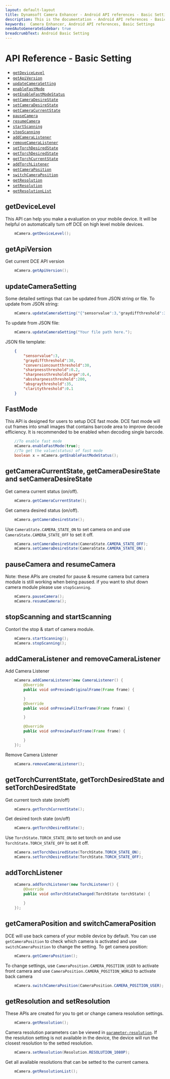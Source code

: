 ```yaml
---
layout: default-layout
title: Dynamsoft Camera Enhancer - Android API references - Basic Settings
description: This is the documentation - Android API references - Basic Settings page of Dynamsoft Camera Enhancer.
keywords:  Camera Enhancer, Android API references, Basic Settings
needAutoGenerateSidebar: true
breadcrumbText: Android Basic Setting
---
```


# API Reference - Basic Setting

- [`getDeviceLevel`](#getDeviceLevel)
- [`getApiVersion`](#getApiVersion)
- [`updateCameraSetting`](#updateCameraSetting)
- [`enableFastMode`](#FastMode)
- [`getEnableFastModeStatus`](#FastMode)
- [`getCameraDesireState`](#getCameraCurrentState-getCameraDesireState-and-setCameraDesireState)
- [`setCameraDesireState`](#getCameraCurrentState-getCameraDesireState-and-setCameraDesireState)
- [`getCameraCurrentState`](#getCameraCurrentState-getCameraDesireState-and-setCameraDesireState)
- [`pauseCamera`](#pauseCamera-and-resumeCamera)
- [`resumeCamera`](#pauseCamera-and-resumeCamera)
- [`startScanning`](#stopScanning-and-startScanning)
- [`stopScanning`](#stopScanning-and-startScanning)
- [`addCameraListener`](#addCameraListener-and-removeCameraListener)
- [`removeCameraListener`](#addCameraListener-and-removeCameraListener)
- [`setTorchDesiredState`](#getTorchCurrentState-getTorchDesiredState-and-setTorchDesiredState)
- [`getTorchDesiredState`](#getTorchCurrentState-getTorchDesiredState-and-setTorchDesiredState)
- [`getTorchCurrentState`](#getTorchCurrentState-getTorchDesiredState-and-setTorchDesiredState)
- [`addTorchListener`](#addTorchListener)
- [`getCameraPosition`](#getCameraPosition-and-switchCameraPosition)
- [`switchCameraPosition`](#getCameraPosition-and-switchCameraPosition)
- [`getResolution`](#getResolution-and-setResolution)
- [`setResolution`](#getResolution-and-setResolution)
- [`getResolutionList`](#getResolution-and-setResolution)

## getDeviceLevel

This API can help you make a evaluation on your mobile device. It will be helpful on automatically turn off DCE on high level mobile devices. 
```java
    mCamera.getDeviceLevel();
```

## getApiVersion

Get current DCE API version
```java
    mCamera.getApiVersion();
```

## updateCameraSetting

Some detailed settings that can be updated from JSON string or file.
To update from JSON string:
```java
    mCamera.updateCameraSetting("{"sensorvalue":3,"graydiffthreshold":30,"conversioncountthreshold":30,"sharpnessthreshold":0.2,"sharpnessthresholdlarge":0.4,"abssharpnessthreshold":200,"absgraythreshold":35,"claritythreshold":0.1}");
```
To update from JSON file:
```java
    mCamera.updateCameraSetting("Your file path here.");
```
JSON file template:
```Json
    {
        "sensorvalue":3,
        "graydiffthreshold":30,
        "conversioncountthreshold":30,
        "sharpnessthreshold":0.2,
        "sharpnessthresholdlarge":0.4,
        "abssharpnessthreshold":200,
        "absgraythreshold":35,
        "claritythreshold":0.1
    }

```

## FastMode
    
This API is designed for users to setup DCE fast mode. DCE fast mode will cut frames into small images that contains barcode area to improve decode efficiency. It is recommended to be enabled when decoding single barcode.
```java
    //To enable fast mode
    mCamera.enableFastMode(true);
    //To get the value(status) of fast mode
    boolean x = mCamera.getEnableFastModeStatus();
```

## getCameraCurrentState, getCameraDesireState and setCameraDesireState
    
Get camera current status (on/off). 
```java
    mCamera.getCameraCurrentState();
```
    
Get camera desired status (on/off).
```java
    mCamera.getCameraDesireState();
```
    
Use `CameraState.CAMERA_STATE_ON` to set camera on and use `CameraState.CAMERA_STATE_OFF` to set it off.
```java
    mCamera.setCameraDesireState(CameraState.CAMERA_STATE_OFF);
    mCamera.setCameraDesireState(CameraState.CAMERA_STATE_ON);
```
    
## pauseCamera and resumeCamera
Note: these APIs are created for pause & resume camera but camera module is still working when being paused. if you want to shut down camera module please use `stopScanning`.
```java
    mCamera.pauseCamera();
    mCamera.resumeCamera();
```
## stopScanning and startScanning
Contorl the stop & start of camera module.
```java
    mCamera.startScanning();
    mCamera.stopScanning();
```
## addCameraListener and removeCameraListener
Add Camera Listener
```java
    mCamera.addCameraListener(new CameraListener() {
        @Override
        public void onPreviewOriginalFrame(Frame frame) {

        }
        @Override
        public void onPreviewFilterFrame(Frame frame) {

        }

        @Override
        public void onPreviewFastFrame(Frame frame) {

        }
    });
```
Remove Camera Listener
```java
    mCamera.removeCameraListener();
```
## getTorchCurrentState, getTorchDesiredState and setTorchDesiredState

Get current torch state (on/off)
```java
    mCamera.getTorchCurrentState();
```

Get desired torch state (on/off)
```java
    mCamera.getTorchDesiredState();
```

Use `TorchState.TORCH_STATE_ON` to set torch on and use `TorchState.TORCH_STATE_OFF` to set it off.
```java
    mCamera.setTorchDesiredState(TorchState.TORCH_STATE_ON);
    mCamera.setTorchDesiredState(TorchState.TORCH_STATE_OFF);
```
## addTorchListener
```java
    mCamera.addTorchListener(new TorchListener() {
        @Override
        public void onTorchStateChanged(TorchState torchState) {
                
        }
    });
```

## getCameraPosition and switchCameraPosition
DCE will use back camera of your mobile device by default. You can use `getCameraPosition` to check which camera is activated and use `switchCameraPosition` to change the setting.
To get camera position:
```java
    mCamera.getCameraPosition();
```
To change settings, use `CameraPosition.CAMERA_POSITION_USER` to activate front camera and use `CameraPosition.CAMERA_POSITION_WORLD` to activate back camera
```java
    mCamera.switchCameraPosition(CameraPosition.CAMERA_POSITION_USER);
```
## getResolution and setResolution
These APIs are created for you to get or change camera resolution settings.
```java
    mCamera.getResolution();
```
Camera resolution parameters can be viewed in [`parameter-resolution`]({{site.reference}}#Resolution). If the resolution setting is not available in the device, the device will run the closest resolution to the setted resolution.
```java
    mCamera.setResolution(Resolution.RESOLUTION_1080P);
```
Get all available resolutions that can be setted to the current camera.
```java
    mCamera.getResolutionList();
```